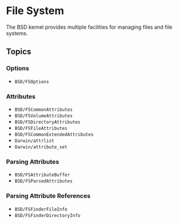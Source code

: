 # File System

The BSD kernel provides multiple facilities for managing files and file systems.

## Topics

### Options

- ``BSD/FSOptions``

### Attributes

- ``BSD/FSCommonAttributes``
- ``BSD/FSVolumeAttributes``
- ``BSD/FSDirectoryAttributes``
- ``BSD/FSFileAttributes``
- ``BSD/FSCommonExtendedAttributes``
- ``Darwin/attrlist``
- ``Darwin/attribute_set``

### Parsing Attributes

- ``BSD/FSAttributeBuffer``
- ``BSD/FSParsedAttributes``

### Parsing Attribute References

- ``BSD/FSFinderFileInfo``
- ``BSD/FSFinderDirectoryInfo``